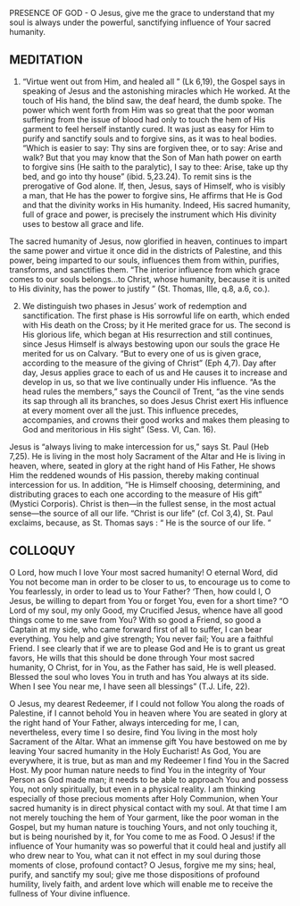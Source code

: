 PRESENCE OF GOD - O Jesus, give me the grace to understand that my soul is always under the powerful, sanctifying influence of Your sacred humanity. 

## MEDITATION

1. “Virtue went out from Him, and healed all ” (Lk 6,19), the Gospel says in speaking of Jesus and the astonishing miracles which He worked. At the touch of His hand, the blind saw, the deaf heard, the dumb spoke. The power which went forth from Him was so great that the poor woman suffering from the issue of blood had only to touch the hem of His garment to feel herself instantly cured. It was just as easy for Him to purify and sanctify souls and to forgive sins, as it was to heal bodies. “Which is easier to say: Thy sins are forgiven thee, or to say: Arise and walk? But that you may know that the Son of Man hath power on earth to forgive sins (He saith to the paralytic), I say to thee: Arise, take up thy bed, and go into thy house”
(ibid. 5,23.24). To remit sins is the prerogative of God alone. If, then, Jesus, says of Himself, who is visibly a man, that He has the power to forgive sins, He affirms that He is God and that the divinity works in His humanity. Indeed, His sacred humanity, full of grace and power, is precisely the instrument which His divinity uses to bestow all grace and life. 

The sacred humanity of Jesus, now glorified in heaven, continues to impart the same power and virtue it once did in the districts of Palestine, and this power, being imparted to our souls, influences them from within, purifies, transforms, and sanctifies them. “The interior influence from which grace comes to our souls belongs...to Christ, whose humanity, because it is united to His divinity, has the power to justify ” (St. Thomas, IIIe, q.8, a.6, co.).


2. We distinguish two phases in Jesus’ work of redemption and sanctification. The first phase is His sorrowful life on earth, which ended with His death on the Cross; by it He merited grace for us. The second is His glorious life, which began at His resurrection and still continues, since Jesus Himself is always bestowing upon our souls the grace He merited for us on Calvary. “But to every one of us is given grace, according to the measure of the giving of Christ” (Eph 4,7). Day after day, Jesus applies grace to each of us and He causes it to increase and develop in us, so that we live continually under His influence. “As the head rules the members,” says the Council of Trent, “as the vine sends its sap through all its branches, so does Jesus Christ exert His influence at every moment over all the just. This influence precedes, accompanies, and crowns their good works and makes them pleasing to God and meritorious in His sight” (Sess. VI, Can. 16). 

Jesus is “always living to make intercession for us,” says St. Paul (Heb 7,25). He is living in the most holy Sacrament of the Altar and He is living in heaven, where, seated in glory at the right hand of His Father, He shows Him the reddened wounds of His passion, thereby making continual intercession for us. In addition, “He is Himself choosing, determining, and distributing graces to each one according to the measure of His gift” (Mystici Corporis). Christ is then—in the fullest sense, in the most actual sense—the source of all our life. “Christ is our life” (cf. Col 3,4), St. Paul exclaims, because, as St. Thomas says : “ He is the source of our life. ”

## COLLOQUY

O Lord, how much I love Your most sacred humanity! O eternal Word, did You not become man in order to be closer to us, to encourage us to come to You fearlessly, in order to lead us to Your Father? ‘Then, how could I, O Jesus, be willing to depart from You or forget You, even for a short time? “O Lord of my soul, my only Good, my Crucified Jesus, whence have all good things come to me save from You? With so good a Friend, so good a Captain at my side, who came forward first of all to suffer, I can bear everything. You help and give strength; You never fail; You are a faithful Friend. I see clearly that if we are to please God and He is to grant us great favors, He wills that this should be done through Your most sacred humanity, O Christ, for in You, as the Father has said, He is well pleased. Blessed the soul who loves You in truth and has You always at its side. When I see You near me, I have seen all blessings” (T.J. Life, 22).

O Jesus, my dearest Redeemer, if I could not follow You along the roads of Palestine, if I cannot behold You in heaven where You are seated in glory at the right hand of Your Father, always interceding for me, I can, nevertheless, every time I so desire, find You living in the most holy Sacrament of the Altar. What an immense gift You have bestowed on me by leaving Your sacred humanity in the Holy Eucharist! As God, You are everywhere, it is true, but as man and my Redeemer I find You in the Sacred Host. My poor human nature needs to find You in the integrity of Your Person as God made man; it needs to be able to approach You and possess You, not only spiritually, but even in a physical reality. I am thinking especially of those precious moments after Holy Communion, when Your sacred humanity is in direct physical contact with my soul. At that time I am not merely touching the hem of Your garment, like the poor woman in the Gospel, but my human nature is touching Yours, and not only touching it, but is being nourished by it, for You come to me as Food. O Jesus! if the influence of Your humanity was so powerful that it could heal and justify all who drew near to You, what can it not effect in my soul during those moments of close, profound contact? O Jesus, forgive me my sins; heal, purify, and sanctify my soul; give me those dispositions of profound humility, lively faith, and ardent love which will enable me to receive the fullness of Your divine influence.